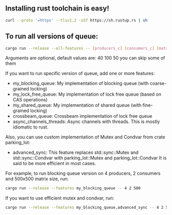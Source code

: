 ## Installing rust toolchain is easy!
```bash
curl --proto '=https' --tlsv1.2 -sSf https://sh.rustup.rs | sh
```

## To run all versions of queue:
```bash
cargo run --release --all-features -- [producers_c] [consumers_c] [matrix_size]
```

Arguments are optional, default values are: 40 100 50 you can skip some of them

If you want to run specific version of queue, add one or more features:
- my_blocking_queue: My implementation of blocking queue (with coarse-grained locking)
- my_lock_free_queue: My implementation of lock free queue (based on CAS operations)
- my_shared_queue: My implementation of shared queue (with fine-grained locking)
- crossbeam_queue: Crossbeam implementation of lock free queue
- async_channels_threads: Async channels with threads. This is mostly idiomatic to rust.

Also, you can use custom implementation of Mutex and Condvar from crate parking_lot:
- advanced_sync: This feature replaces std::sync::Mutex and std::sync::Condvar with parking_lot::Mutex and parking_lot::Condvar
It is said to be more efficient in most cases.

For example, to run blocking queue version on 4 producers, 2 consumers and 500x500 matrix size, run:
```bash
cargo run --release --features my_blocking_queue -- 4 2 500
```

If you want to use efficient mutex and condvar, run:
```bash
cargo run --release --features my_blocking_queue,advanced_sync -- 4 2 500
```